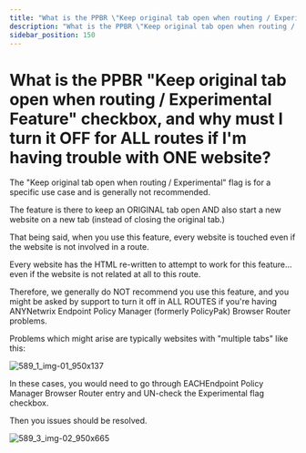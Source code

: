 ```yaml
---
title: "What is the PPBR \"Keep original tab open when routing / Experimental Feature\" checkbox, and why must I turn it OFF for ALL routes if I'm having trouble with ONE website?"
description: "What is the PPBR \"Keep original tab open when routing / Experimental Feature\" checkbox, and why must I turn it OFF for ALL routes if I'm having trouble with ONE website?"
sidebar_position: 150
---
```


# What is the PPBR "Keep original tab open when routing / Experimental Feature" checkbox, and why must I turn it OFF for ALL routes if I'm having trouble with ONE website?

The "Keep original tab open when routing / Experimental" flag is for a specific use case and is
generally not recommended.

The feature is there to keep an ORIGINAL tab open AND also start a new website on a new tab (instead
of closing the original tab.)

That being said, when you use this feature, every website is touched even if the website is not
involved in a route.

Every website has the HTML re-written to attempt to work for this feature… even if the website is
not related at all to this route.

Therefore, we generally do NOT recommend you use this feature, and you might be asked by support to
turn it off in ALL ROUTES if you're having ANYNetwrix Endpoint Policy Manager (formerly PolicyPak)
Browser Router problems.

Problems which might arise are typically websites with "multiple tabs" like this:

![589_1_img-01_950x137](assets/editpolicytemplate/589_1_img-01_950x137.webp)

In these cases, you would need to go through EACHEndpoint Policy Manager Browser Router entry and
UN-check the Experimental flag checkbox.

Then you issues should be resolved.

![589_3_img-02_950x665](assets/editpolicytemplate/589_3_img-02_950x665.webp)
